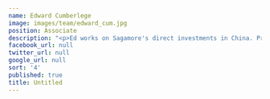 ```yaml
---
name: Edward Cumberlege
image: images/team/edward_cum.jpg
position: Associate
description: "<p>Ed works on Sagamore's direct investments in China. Previously, Ed was\_seconded to an affiliate fund, Arbor Ventures, where he focused on financial technology investments across the Asia Pacific region. </p><p>He received a BSc in Mathematics from Edinburgh University and spent a year on exchange at Hong Kong University.</p>"
facebook_url: null
twitter_url: null
google_url: null
sort: '4'
published: true
title: Untitled
---
```

